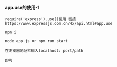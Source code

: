 #### app.use的使用-1
`require('express').use()使用 链接 https://www.expressjs.com.cn/4x/api.html#app.use
`
```
npm i

node app.js or npm run start

在浏览器地址栏输入localhost: port/path

即可

```
